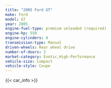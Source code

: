 ```yaml
---
title: "2005 Ford GT"
make: Ford
model: GT
year: 2005
engine-fuel-type: premium unleaded (required)
engine-hp: 550
engine-cylinders: 8
transmission-type: Manual
driven-wheels: Rear wheel drive
number-of-doors: 2
market-category: Exotic,High-Performance
vehicle-size: Compact
vehicle-style: Coupe
---
```


{{< car_info >}}
